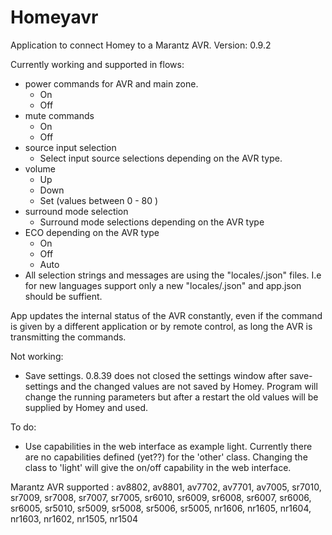 # Homeyavr

Application to connect Homey to a Marantz AVR.
Version: 0.9.2

Currently working and supported in flows:

* power commands for AVR and main zone.
	- On
	- Off
* mute commands
	- On
	- Off
* source input selection
	- Select input source selections depending on the AVR type.
* volume
	 - Up
	 - Down
	 - Set (values between 0 - 80 )
* surround mode selection
	- Surround mode selections depending on the AVR type
* ECO depending on the AVR type
	- On
	- Off
	- Auto
* All selection strings and messages are using the "locales/<LANG>.json" files.
  I.e for new languages support only a new "locales/<LANG>.json" and app.json
  should be suffient.



App updates the internal status of the AVR constantly, even if the command is given
by a different application or by remote control, as long the AVR is transmitting
the commands.

Not working:
* Save settings.
  0.8.39 does not closed the settings window after save-settings and
  the changed values are not saved by Homey.
  Program will change the running parameters but after a restart the old values will be
  supplied by Homey and used.

To do:
* Use capabilities in the web interface as example light.
  Currently there are no capabilities defined (yet??) for the 'other' class.
  Changing the class to 'light' will give the on/off capability in the web interface.


Marantz AVR supported :
av8802, av8801, av7702, av7701, av7005,
sr7010, sr7009, sr7008, sr7007, sr7005,
sr6010, sr6009, sr6008, sr6007, sr6006, sr6005,
sr5010, sr5009, sr5008, sr5006, sr5005,
nr1606, nr1605, nr1604, nr1603, nr1602,
nr1505, nr1504
